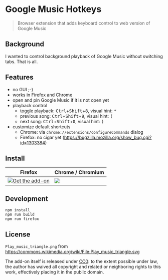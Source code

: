 # Google Music Hotkeys

> Browser extension that adds keyboard control to web version of Google Music

## Background

I wanted to control background playback of Google Music without switching tabs.
That is all.

## Features

- no GUI ;-)
- works in Firefox and Chrome
- open and pin Google Music if it is not open yet
- playback control
    - toggle playback: <kbd>Ctrl</kbd>+<kbd>Shift</kbd>+<kbd>8</kbd>, visual hint: <kbd>*</kbd>
    - previous song: <kbd>Ctrl</kbd>+<kbd>Shift</kbd>+<kbd>9</kbd>, visual hint: <kbd>(</kbd>
    - next song: <kbd>Ctrl</kbd>+<kbd>Shift</kbd>+<kbd>0</kbd>, visual hint: <kbd>)</kbd>
- customize default shortcuts
    - Chrome: via `chrome://extensions/configureCommands` dialog
    - Firefox: no cigar yet (https://bugzilla.mozilla.org/show_bug.cgi?id=1303384)

## Install

| Firefox                                                                                                                                                          | Chrome / Chromium                                                                                                                                                                              |
| -------------                                                                                                                                                    | -------------                                                                                                                                                                                  |
| [![Get the add-on](https://blog.mozilla.org/addons/files/2015/11/AMO-button_1.png)](https://addons.mozilla.org/en-US/firefox/addon/google-music-hotkeys-webext/) | [![](https://developer.chrome.com/webstore/images/ChromeWebStore_BadgeWBorder_v2_206x58.png)](https://chrome.google.com/webstore/detail/google-music-hotkeys/fgjkdpncbpnlhbdbmelbhmapblgaamkl) |


## Development

```
npm install
npm run build
npm run firefox
```

## License

`Play_music_triangle.png` from https://commons.wikimedia.org/wiki/File:Play_music_triangle.svg

The add-on itself is released under [CC0](LICENSE): to the extent possible under law, the author has waived all copyright and related or neighboring rights to this work, effectively placing it in the public domain.

